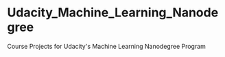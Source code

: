 # Udacity_Machine_Learning_Nanodegree
Course Projects for Udacity's Machine Learning Nanodegree Program
